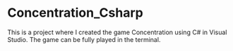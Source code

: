 # Concentration_Csharp
This is a project where I created the game Concentration using C# in Visual Studio. The game can be fully played in the terminal.
